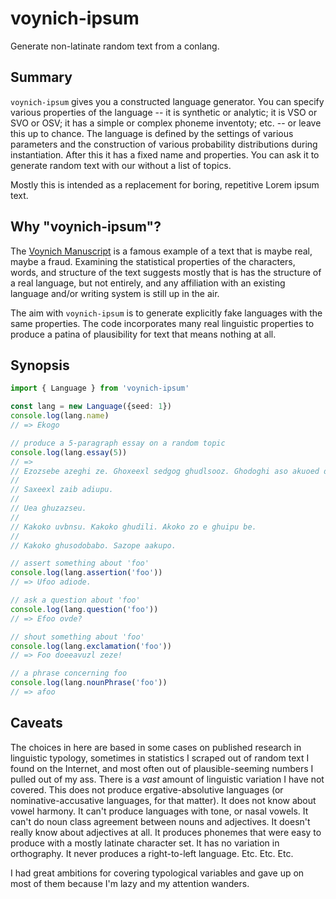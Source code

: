 # voynich-ipsum
Generate non-latinate random text from a conlang.

## Summary

`voynich-ipsum` gives you a constructed language generator. You can specify various properties of the language -- it is synthetic
or analytic; it is VSO or SVO or OSV; it has a simple or complex phoneme inventoty; etc. -- or leave this up to chance. The language
is defined by the settings of various parameters and the construction of various probability distributions during instantiation. After
this it has a fixed name and properties. You can ask it to generate random text with our without a list of topics.

Mostly this is intended as a replacement for boring, repetitive Lorem ipsum text.

## Why "voynich-ipsum"?

The [Voynich Manuscript](https://en.wikipedia.org/wiki/Voynich_manuscript) is a famous example of a text that is maybe real, maybe a fraud.
Examining the statistical properties of the characters, words, and structure of the text suggests mostly that is has the structure of a real
language, but not entirely, and any affiliation with an existing language and/or writing system is still up in the air.

The aim with `voynich-ipsum` is to generate explicitly fake languages with the same properties. The code incorporates many real linguistic
properties to produce a patina of plausibility for text that means nothing at all.

## Synopsis

```typescript
import { Language } from 'voynich-ipsum'

const lang = new Language({seed: 1})
console.log(lang.name)
// => Ekogo

// produce a 5-paragraph essay on a random topic
console.log(lang.essay(5))
// => 
// Ezozsebe azeghi ze. Ghoxeexl sedgog ghudlsooz. Ghodoghi aso akuoed do buoghupe.
//
// Saxeexl zaib adiupu.
//
// Uea ghuzazseu.
//
// Kakoko uvbnsu. Kakoko ghudili. Akoko zo e ghuipu be.
//
// Kakoko ghusodobabo. Sazope aakupo.

// assert something about 'foo'
console.log(lang.assertion('foo'))
// => Ufoo adiode.

// ask a question about 'foo'
console.log(lang.question('foo'))
// => Efoo ovde?

// shout something about 'foo'
console.log(lang.exclamation('foo'))
// => Foo doeeavuzl zeze!

// a phrase concerning foo
console.log(lang.nounPhrase('foo'))
// => afoo
```

## Caveats

The choices in here are based in some cases on published research in linguistic typology, sometimes in statistics I scraped out of
random text I found on the Internet, and most often out of plausible-seeming numbers I pulled out of my ass. There is a *vast* amount
of linguistic variation I have not covered. This does not produce ergative-absolutive languages (or nominative-accusative languages,
for that matter). It does not know about vowel harmony. It can't produce languages with tone, or nasal vowels. It can't do noun class
agreement between nouns and adjectives. It doesn't really know about adjectives at all. It produces phonemes that were easy to produce
with a mostly latinate character set. It has no variation in orthography. It never produces a right-to-left language. Etc. Etc. Etc.

I had great ambitions for covering typological variables and gave up on most of them because I'm lazy and my attention wanders.